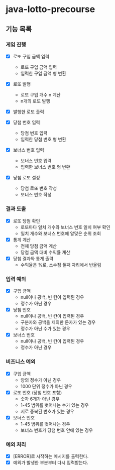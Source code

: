 # java-lotto-precourse

## 기능 목록

### 게임 진행
-[x] 로또 구입 금액 입력
  - 로또 구입 금액 입력
  - 입력한 구입 금액 형 변환
-[x] 로또 발행
  - 로또 구입 개수 n 계산
  - n개의 로또 발행
-[x] 발행한 로또 출력

-[x] 당첨 번호 입력
  - 당첨 번호 입력
  - 입력한 당첨 번호 형 변환
-[x] 보너스 번호 입력
  - 보너스 번호 입력
  - 입력한 보너스 번호 형 변환 
-[x] 당첨 로또 설정
  - 당첨 로또 번호 작성
  - 보너스 번호 작성

### 결과 도출
-[x] 로또 당첨 확인
  - 로또마다 일치 개수와 보너스 번호 일치 여부 확인
  - 일치 개수와 보너스 번호에 알맞은 순위 조회
-[x] 통계 계산
  - 전체 당첨 금액 계산
  - 당첨 금액 대비 수익률 계산
-[x] 당첨 결과와 통계 출력
  - 수익율은 %로, 소수점 둘째 자리에서 반올림


### 입력 예외
-[x] 구입 금액
  - null이나 공백, 빈 칸이 입력된 경우
  - 정수가 아닌 경우
-[x] 당첨 번호
  - null이나 공백, 빈 칸이 입력된 경우
  - 구분자와 공백을 제외한 문자가 있는 경우
  - 정수가 아닌 수가 있는 경우
-[x] 보너스 번호
  - null이나 공백, 빈 칸이 입력된 경우
  - 정수가 아닌 경우

### 비즈니스 예외
-[x] 구입 금액
  - 양의 정수가 아닌 경우
  - 1000 단위 정수가 아닌 경우
-[x] 로또 번호 (당첨 번호 포함)
  - 숫자 6개가 아닌 경우
  - 1-45 범위를 벗어나는 수가 있는 경우
  - 서로 중복된 번호가 있는 경우
-[x] 보너스 번호
  - 1-45 범위를 벗어나는 경우
  - 보너스 번호가 당첨 번호 안에 있는 경우

### 예외 처리
-[x] [ERROR]로 시작하는 메시지를 출력한다.
-[x] 예외가 발생한 부분부터 다시 입력받는다.